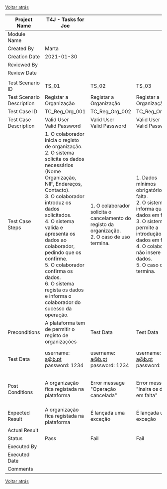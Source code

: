 [Voltar atrás](UC01_Registar_Organizacao.md)

| Project Name              | T4J - Tasks for Joe                                                                                                                                                                                                                                                                                                                                                                                                 |                                                                                                    |                                                                                                                                                                                                                              |                                                                                                                                                                                                                                                                                                     |                                                                                                                                                                                                                  |
| ------------------------- | ------------------------------------------------------------------------------------------------------------------------------------------------------------------------------------------------------------------------------------------------------------------------------------------------------------------------------------------------------------------------------------------------------------------- | -------------------------------------------------------------------------------------------------- | ---------------------------------------------------------------------------------------------------------------------------------------------------------------------------------------------------------------------------- | --------------------------------------------------------------------------------------------------------------------------------------------------------------------------------------------------------------------------------------------------------------------------------------------------- | ---------------------------------------------------------------------------------------------------------------------------------------------------------------------------------------------------------------- |
| Module Name               |                                                                                                                                                                                                                                                                                                                                                                                                                     |                                                                                                    |                                                                                                                                                                                                                              |                                                                                                                                                                                                                                                                                                     |                                                                                                                                                                                                                  |
| Created By                | Marta                                                                                                                                                                                                                                                                                                                                                                                                               |                                                                                                    |                                                                                                                                                                                                                              |                                                                                                                                                                                                                                                                                                     |                                                                                                                                                                                                                  |
| Creation Date             | 2021-01-30                                                                                                                                                                                                                                                                                                                                                                                                          |                                                                                                    |                                                                                                                                                                                                                              |                                                                                                                                                                                                                                                                                                     |                                                                                                                                                                                                                  |
| Reviewed By               |                                                                                                                                                                                                                                                                                                                                                                                                                     |                                                                                                    |                                                                                                                                                                                                                              |                                                                                                                                                                                                                                                                                                     |                                                                                                                                                                                                                  |
| Review Date               |                                                                                                                                                                                                                                                                                                                                                                                                                     |                                                                                                    |                                                                                                                                                                                                                              |                                                                                                                                                                                                                                                                                                     |                                                                                                                                                                                                                  |
|                           |                                                                                                                                                                                                                                                                                                                                                                                                                     |                                                                                                    |                                                                                                                                                                                                                              |                                                                                                                                                                                                                                                                                                     |                                                                                                                                                                                                                  |
| Test Scenario ID          | TS\_01                                                                                                                                                                                                                                                                                                                                                                                                              | TS\_02                                                                                             | TS\_03                                                                                                                                                                                                                       | TS\_04                                                                                                                                                                                                                                                                                              | TS\_05                                                                                                                                                                                                           |
| Test Scenario Description | Registar a Organização                                                                                                                                                                                                                                                                                                                                                                                              | Registar a Organização                                                                             | Registar a Organização                                                                                                                                                                                                       | Registar a Organização                                                                                                                                                                                                                                                                              | Registar a Organização                                                                                                                                                                                           |
| Test Case ID              | TC\_Reg\_Org\_001                                                                                                                                                                                                                                                                                                                                                                                                   | TC\_Reg\_Org\_002                                                                                  | TC\_Reg\_Org\_003                                                                                                                                                                                                            | TC\_Reg\_Org\_004                                                                                                                                                                                                                                                                                   | TC\_Reg\_Org\_005                                                                                                                                                                                                |
| Test Case Description     | Valid User<br>Valid Password                                                                                                                                                                                                                                                                                                                                                                                        | Valid User<br>Valid Password                                                                       | Valid User<br>Valid Password                                                                                                                                                                                                 | Valid User<br>Valid Password                                                                                                                                                                                                                                                                        | Invalid User                                                                                                                                                                                                     |
| Test Case Steps           | 1\. O colaborador inicia o registo de organização.<br>2\. O sistema solicita os dados necessários (Nome Organização, NIF, Endereços, Contacto).<br>3\. O colaborador introduz os dados solicitados.<br>4\. O sistema valida e apresenta os dados ao colaborador, pedindo que os confirme.<br>5\. O colaborador confirma os dados.<br>6\. O sistema regista os dados e informa o colaborador do sucesso da operação. | 1\. O colaborador solicita o cancelamento do registo da organização.<br>2\. O caso de uso termina. | 1\. Dados mínimos obrigatórios em falta.<br>2\. O sistema informa quais os dados em falta.<br>3\. O sistema permite a introdução dos dados em falta.<br>4\. O colaborador não insere os dados.<br>5\. O caso de uso termina. | 1\. O sistema deteta que os dados (ou algum subconjunto dos dados) introduzidos devem ser únicos e que já existem no sistema.<br>2\. O sistema alerta o colaborador para o facto.<br>3\. O sistema permite a sua alteração.<br>4\. O colaborador não altera os dados.<br>5\. O caso de uso termina. | 1\. O utilizador não registado informa um email inválido.<br>2\. O sistema solicita a inserção de um email válido.<br>3\. O utilizador não registado não introduz quaisquer dados.<br>4\. O caso de uso termina. |
| Preconditions             | A plataforma tem de permitir o registo de organizações                                                                                                                                                                                                                                                                                                                                                              | Test Data                                                                                          | Test Data                                                                                                                                                                                                                    | Test Data                                                                                                                                                                                                                                                                                           | Test Data                                                                                                                                                                                                        |
| Test Data                 | username: a@b.pt<br>password: 1234                                                                                                                                                                                                                                                                                                                                                                                  | username: a@b.pt<br>password: 1234                                                                 | username: a@b.pt<br>password: 1234                                                                                                                                                                                           | username: a@b.pt<br>password: 1234                                                                                                                                                                                                                                                                  | username: invalid<br>password: invalid                                                                                                                                                                           |
| Post Conditions           | A organização fica registada na plataforma                                                                                                                                                                                                                                                                                                                                                                          | Error message "Operação cancelada"                                                                 | Error message "Insira os dados em falta"                                                                                                                                                                                     | Error message "Esses dados já existem"                                                                                                                                                                                                                                                              | Error message "Endereço de mail não registado na plataforma"                                                                                                                                                     |
| Expected Result           | A organização fica registada na plataforma                                                                                                                                                                                                                                                                                                                                                                          | É lançada uma exceção                                                                              | É lançada uma exceção                                                                                                                                                                                                        | É lançada uma exceção                                                                                                                                                                                                                                                                               | É lançada uma exceção                                                                                                                                                                                            |
| Actual Result             |                                                                                                                                                                                                                                                                                                                                                                                                                     |                                                                                                    |                                                                                                                                                                                                                              |                                                                                                                                                                                                                                                                                                     |                                                                                                                                                                                                                  |
| Status                    | Pass                                                                                                                                                                                                                                                                                                                                                                                                                | Fail                                                                                               | Fail                                                                                                                                                                                                                         | Fail                                                                                                                                                                                                                                                                                                | Fail                                                                                                                                                                                                             |
| Executed By               |                                                                                                                                                                                                                                                                                                                                                                                                                     |                                                                                                    |                                                                                                                                                                                                                              |                                                                                                                                                                                                                                                                                                     |                                                                                                                                                                                                                  |
| Executed Date             |                                                                                                                                                                                                                                                                                                                                                                                                                     |                                                                                                    |                                                                                                                                                                                                                              |                                                                                                                                                                                                                                                                                                     |                                                                                                                                                                                                                  |
| Comments                  |                                                                                                                                                                                                                                                                                                                                                                                                                     |                                                                                                    |                                                                                                                                                                                                                              |                                                                                                                                                                                                                                                                                                     |                                                                                                                                                                                                                  |

[Voltar atrás](UC01_Registar_Organizacao.md)
